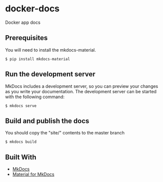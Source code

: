# docker-docs
Docker app docs

## Prerequisites

You will need to install the mkdocs-material.

```
$ pip install mkdocs-material
```

## Run the development server

MkDocs includes a development server, so you can preview your changes as you write your documentation. 
The development server can be started with the following command:

```
$ mkdocs serve
```

## Build and publish the docs

You should copy the "site/" contents to the master branch

```
$ mkdocs build
```

## Built With

* [MkDocs](https://www.mkdocs.org/)
* [Material for MkDocs](https://squidfunk.github.io/mkdocs-material/)